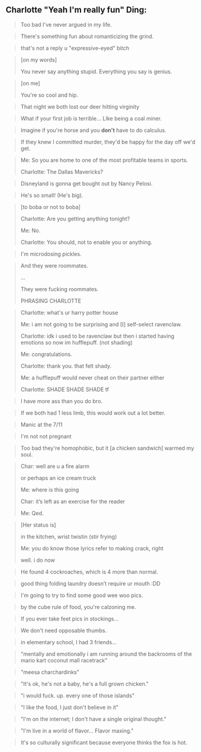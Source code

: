 ## Charlotte "Yeah I'm really fun" Ding:

> Too bad I've never argued in my life.

> There's something fun about romanticizing the grind.

> that's not a reply u "expressive-eyed" bitch

> [on my words]
> 
> You never say anything stupid. Everything you say is genius.

> [on me]
>
> You're so cool and hip.

> That night we both lost our deer hitting virginity

> What if your first job is terrible... LIke being a coal miner.

> Imagine if you're horse and you **don't** have to do calculus.

> If they knew I committed murder, they'd be happy for the day off we'd get.

> Me: So you are home to one of the most profitable teams in sports.
>
> Charlotte: The Dallas Mavericks?

> Disneyland is gonna get bought out by Nancy Pelosi.

> He's so small! (He's big).

> [to boba or not to boba]
>
> Charlotte: Are you getting anything tonight?
>
> Me: No.
>
> Charlotte: You should, not to enable you or anything.

> I'm microdosing pickles.

> And they were roommates.
> 
> ...
> 
> They were fucking roommates.
>
> PHRASING CHARLOTTE

> Charlotte: what's ur harry potter house
>
> Me: i am not going to be surprising and [I] self-select ravenclaw.
>
> Charlotte: idk i used to be ravenclaw but then i started having emotions so now im hufflepuff. (not shading)
>
> Me: congratulations.
>
> Charlotte: thank you. that felt shady.
> 
> Me: a hufflepuff would never cheat on their partner either
>
> Charlotte: SHADE SHADE SHADE tf

> I have more ass than you do bro.

> If we both had 1 less limb, this would work out a lot better.

> Manic at the 7/11

> I'm not not pregnant

> Too bad they're homophobic, but it [a chicken sandwich] warmed my soul.

> Char: well are u a fire alarm
>
> or perhaps an ice cream truck
>
> Me: where is this going
>
> Char: it’s left as an exercise for the reader
>
> Me: Qed.

> [Her status is]
>
> in the kitchen, wrist twistin (stir frying)
>
> Me: you do know those lyrics refer to making crack, right
>
> well. i do now  

> He found 4 cockroaches, which is 4 more than normal.

> good thing folding laundry doesn’t require ur mouth :DD

> I'm going to try to find some good wee woo pics. 

> by the cube rule of food, you're calzoning me.

> If you ever take feet pics in stockings...

> We don't need opposable thumbs. 

> in elementary school, I had 3 friends...

> "mentally and emotionally i am running around the backrooms of the mario kart coconut mall racetrack"

> "meesa charchardinks"

> "It's ok, he's not a baby, he's a full grown chicken."

> "i would fuck. up. every one of those islands"

> "I like the food, I just don't believe in it"

> "I'm on the internet; I don't have a single original thought." 

> "I'm live in a world of flavor... Flavor maxing."

> It's so culturally significant because everyone thinks the fox is hot. 
